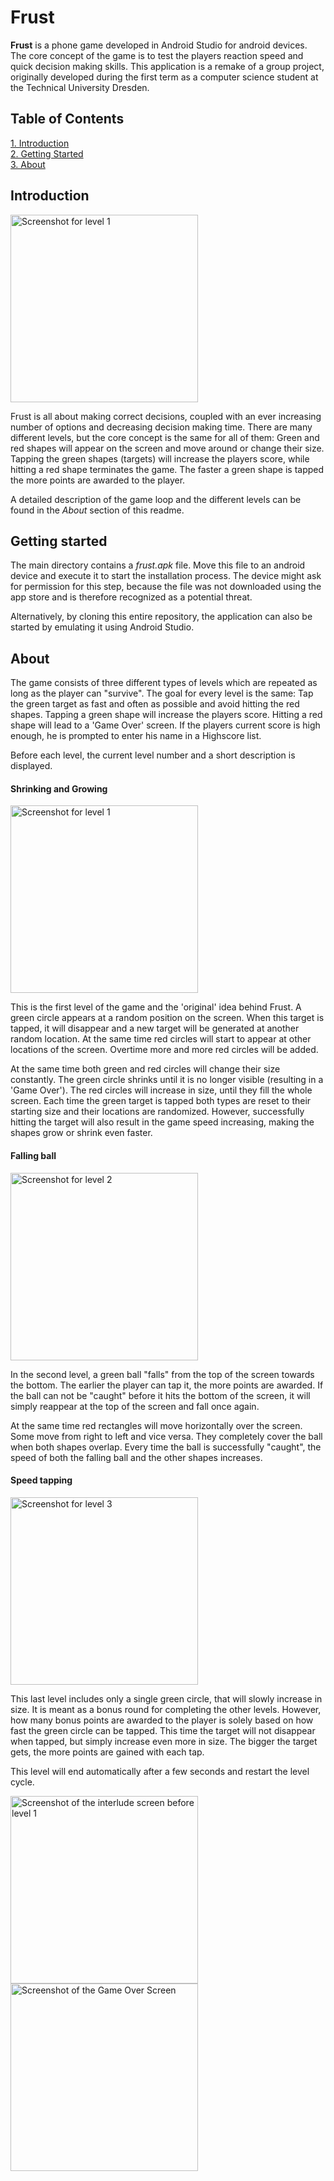 # Frust

<strong>Frust</strong> is a phone game developed in Android Studio for android devices. The core
concept of the game is to test the players reaction speed and quick decision making skills. This
application is a remake of a group project, originally developed during the first term as a
computer science student at the Technical University Dresden.

## Table of Contents

[1. Introduction](#introduction)  
[2. Getting Started](#gettingStarted)  
[3. About](#about)  

<a name="introduction"/></a>
## Introduction
<img src="https://github.com/JannisGz/Frust/blob/master/doc/level1.png" width="300" alt="Screenshot for level 1" float="center">

Frust is all about making correct decisions, coupled with an ever increasing number of options and
decreasing decision making time. There are many different levels, but the core concept is the same
for all of them: Green and red shapes will appear on the screen and move around or change their
size. Tapping the green shapes (targets) will increase the players score, while hitting a red
shape terminates the game. The faster a green shape is tapped the more points are awarded to the
player.

A detailed description of the game loop and the different levels can be found in the <em>About</em>
section of this readme.

<a name="gettingStarted"/></a>
## Getting started

The main directory contains a <em>frust.apk</em> file. Move this file to an android device and
execute it to start the installation process. The device might ask for permission for this
step, because the file was not downloaded using the app store and is therefore recognized as a
potential threat.

Alternatively, by cloning this entire repository, the application can also be started by emulating
it using Android Studio.

<a name="about"/></a>
## About

The game consists of three different types of levels which are repeated as long as the player can
"survive". The goal for every level is the same: Tap the green target as fast and often  as possible
and avoid hitting the red shapes. Tapping a green shape will increase the players score. Hitting a
red shape will lead to a 'Game Over' screen. If the players current score is high enough, he is
prompted to enter his name in a Highscore list.

Before each level, the current level number and a short description is displayed.

#### Shrinking and Growing

<img src="https://github.com/JannisGz/Frust/blob/master/doc/level1.png" width="300" alt="Screenshot for level 1" float="center">

This is the first level of the game and the 'original' idea behind Frust. A green circle appears at
a random position on the screen. When this target is tapped, it will disappear and a new target will
be generated at another random location. At the same time red circles will start to appear at other
locations of the screen. Overtime more and more red circles will be added.

At the same time both green and red circles will change their size constantly. The green circle
shrinks until it is no longer visible (resulting in a 'Game Over'). The red circles will
increase in size, until they fill the whole screen. Each time the green target is tapped both types
are reset to their starting size and their locations are randomized. However, successfully hitting
the target will also result in the game speed increasing, making the shapes grow or shrink even
faster.

#### Falling ball

<img src="https://github.com/JannisGz/Frust/blob/master/doc/level2.png" width="300" alt="Screenshot for level 2" float="center">


In the second level, a green ball "falls" from the top of the screen towards the bottom. The earlier
the player can tap it, the more points are awarded. If the ball can not be "caught" before it hits
the bottom of the screen, it will simply reappear at the top of the screen and fall once again.

At the same time red rectangles will move horizontally over the screen. Some move from right to left
and vice versa. They completely cover the ball when both shapes overlap. Every time the ball is
successfully "caught", the speed of both the falling ball and the other shapes increases.

#### Speed tapping

<img src="https://github.com/JannisGz/Frust/blob/master/doc/level3.png" width="300" alt="Screenshot for level 3" float="center">


This last level includes only a single green circle, that will slowly increase in size. It is meant
as a bonus round for completing the other levels. However, how many bonus points are awarded to the
player is solely based on how fast the green circle can be tapped. This time the target will not
disappear when tapped, but simply increase even more in size. The bigger the target gets, the more
points are gained with each tap.

This level will end automatically after a few seconds and restart the level cycle.
<p float="center">
  <img src="https://github.com/JannisGz/Frust/blob/master/doc/level1desc.png" width="300" alt="Screenshot of the interlude screen before level 1">
  <img src="https://github.com/JannisGz/Frust/blob/master/doc/gameover.png" width="300" alt="Screenshot of the Game Over Screen">
</p>
